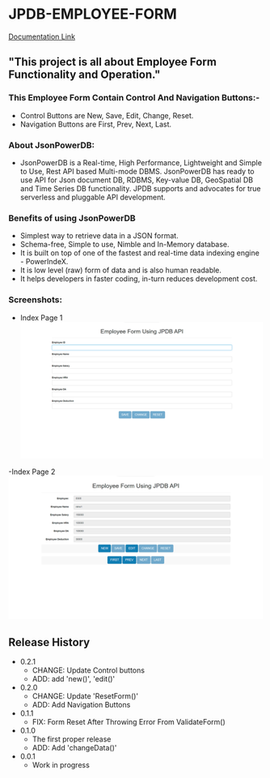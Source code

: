 # JPDB-EMPLOYEE-FORM

[Documentation Link](http://login2explore.com/jpdb/docs.html)

## "This project is all about Employee Form Functionality and Operation." 
### This Employee Form Contain Control And Navigation Buttons:-
- Control Buttons are New, Save, Edit, Change, Reset.
- Navigation Buttons are First, Prev, Next, Last.


### About JsonPowerDB:

- JsonPowerDB is a Real-time, High Performance, Lightweight and Simple to Use, Rest API based Multi-mode DBMS. JsonPowerDB has ready to use API for Json document DB, RDBMS, Key-value DB, GeoSpatial DB and Time Series DB functionality. JPDB supports and advocates for true serverless and pluggable API development.

### Benefits of using JsonPowerDB

- Simplest way to retrieve data in a JSON format.
- Schema-free, Simple to use, Nimble and In-Memory database.
- It is built on top of one of the fastest and real-time data indexing engine - PowerIndeX.
- It is low level (raw) form of data and is also human readable.
- It helps developers in faster coding, in-turn reduces development cost.

### Screenshots:

- Index Page 1
![Index Page1](https://github.com/Nimo014/JPDB-EMPLOYEE-FORM/blob/main/assest/index1.png)

-Index Page 2
![Index Page2](https://github.com/Nimo014/JPDB-EMPLOYEE-FORM/blob/main/assest/index2.png)

## Release History

* 0.2.1
    * CHANGE: Update Control buttons
    * ADD: add 'new()', 'edit()'
* 0.2.0
    * CHANGE: Update 'ResetForm()' 
    * ADD: Add Navigation Buttons
* 0.1.1
    * FIX: Form Reset After Throwing Error From ValidateForm()
* 0.1.0
    * The first proper release
    * ADD: Add 'changeData()'
* 0.0.1
    * Work in progress
